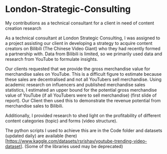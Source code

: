 # London-Strategic-Consulting
My contributions as a technical consultant for a client in need of content creation research  

As a technical consultant at London Strategic Consulting, I was assigned to a project assisting our client in developing a strategy to acquire content creators on Bilibili (The Chinese Video Giant) who they had recently formed a partnership with. Data from Bilibili is limited, so we primarily used data and research from YouTube to formulate insights. 

Our clients requested that we provide the gross merchandise value for merchandise sales on YouTube. This is a difficult figure to estimate because these sales are decentralised and not all YouTubers sell merchandise. Using academic research on influencers and published merchandise sales statistics, I estimated an upper bound for the potential gross merchandise value of YouTube (if all YouTubers were to sell merchandise) (first slide of report). Our Client then used this to demonstrate the revenue potential from merchandise sales to Bilibili.  

Additionally, I provided research to shed light on the profitability of different content categories (topic) and forms (video structure).

The python scripts I used to achieve this are in the Code folder and datasets (updated daily) are available (here) [https://www.kaggle.com/datasets/rsrishav/youtube-trending-video-dataset]. (Some of the libraries used may be deprecated) 

